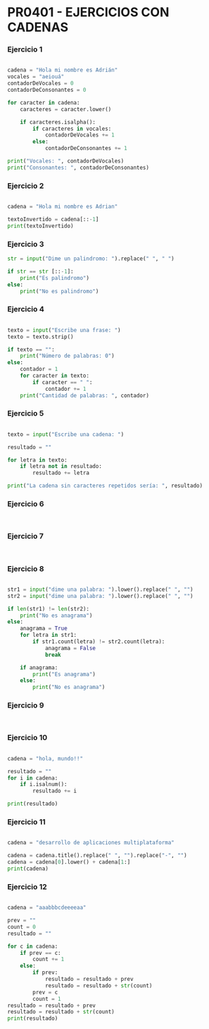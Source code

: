 # PR0401 - EJERCICIOS CON CADENAS

### Ejercicio 1

```python

cadena = "Hola mi nombre es Adrián"
vocales = "aeiouá"
contadorDeVocales = 0
contadorDeConsonantes = 0

for caracter in cadena:
    caracteres = caracter.lower()

    if caracteres.isalpha():
        if caracteres in vocales:
            contadorDeVocales += 1
        else:
            contadorDeConsonantes += 1

print("Vocales: ", contadorDeVocales)
print("Consonantes: ", contadorDeConsonantes)

```

### Ejercicio 2

``` python

cadena = "Hola mi nombre es Adrian"

textoInvertido = cadena[::-1]
print(textoInvertido)


```
### Ejercicio 3

``` python
str = input("Dime un palindromo: ").replace(" ", " ")

if str == str [::-1]:
    print("Es palindromo")
else:
    print("No es palindromo")

```


### Ejercicio 4

``` python 

texto = input("Escribe una frase: ")
texto = texto.strip()

if texto == "":
    print("Número de palabras: 0")
else:
    contador = 1
    for caracter in texto:
        if caracter == " ":
            contador += 1
    print("Cantidad de palabras: ", contador)


```

### Ejercicio 5

``` python 

texto = input("Escribe una cadena: ")

resultado = ""

for letra in texto:
    if letra not in resultado:
        resultado += letra

print("La cadena sin caracteres repetidos sería: ", resultado)

```

### Ejercicio 6

``` python 



```

### Ejercicio 7

``` python 



```

### Ejercicio 8

``` python 

str1 = input("dime una palabra: ").lower().replace(" ", "")
str2 = input("dime una palabra: ").lower().replace(" ", "")

if len(str1) != len(str2):
    print("No es anagrama")
else:
    anagrama = True
    for letra in str1:
        if str1.count(letra) != str2.count(letra):
            anagrama = False
            break

    if anagrama:
        print("Es anagrama")
    else:
        print("No es anagrama")


```

### Ejercicio 9

``` python 



```

### Ejercicio 10

``` python 

cadena = "hola, mundo!!"

resultado = ""
for i in cadena:
    if i.isalnum():
        resultado += i

print(resultado)

```

### Ejercicio 11

``` python 

cadena = "desarrollo de aplicaciones multiplataforma"

cadena = cadena.title().replace(" ", "").replace("-", "")
cadena = cadena[0].lower() + cadena[1:]
print(cadena)

```

### Ejercicio 12

``` python 

cadena = "aaabbbcdeeeeaa"

prev = ""
count = 0
resultado = ""

for c in cadena:
    if prev == c:
        count += 1
    else:
        if prev:
            resultado = resultado + prev
            resultado = resultado + str(count)
        prev = c
        count = 1
resultado = resultado + prev
resultado = resultado + str(count)
print(resultado)

```